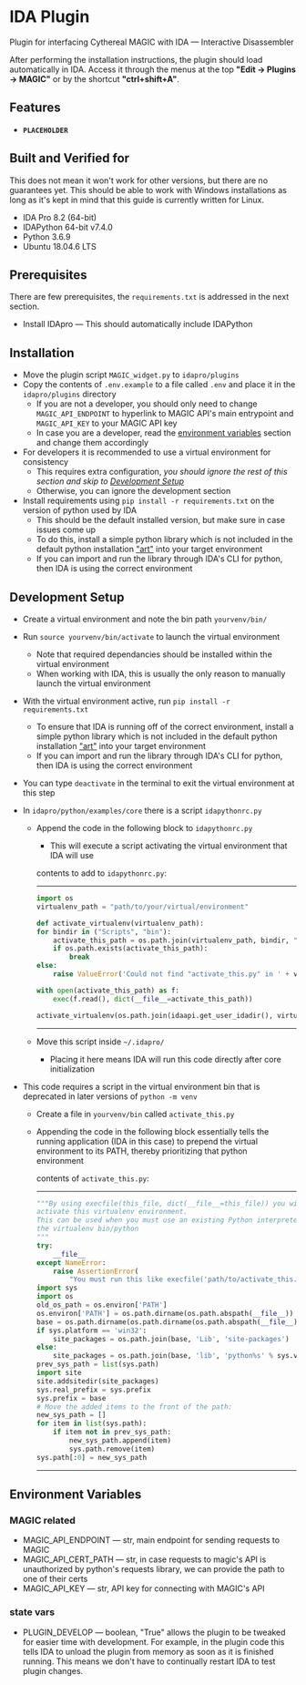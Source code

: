 # IDA Plugin

Plugin for interfacing Cythereal MAGIC with IDA — Interactive Disassembler

After performing the installation instructions, the plugin should load automatically in IDA. Access it through the menus at the top **"Edit -> Plugins -> MAGIC"** or by the shortcut **"ctrl+shift+A"**.

## Features
- **`PLACEHOLDER`**

## Built and Verified for
This does not mean it won't work for other versions, but there are no guarantees yet. This should be able to work with Windows installations as long as it's kept in mind that this guide is currently written for Linux.

- IDA Pro 8.2 (64-bit)
- IDAPython 64-bit v7.4.0
- Python 3.6.9
- Ubuntu 18.04.6 LTS

## Prerequisites
There are few prerequisites, the `requirements.txt` is addressed in the next section.

- Install IDApro — This should automatically include IDAPython

## Installation
- Move the plugin script `MAGIC_widget.py` to `idapro/plugins`
- Copy the contents of `.env.example` to a file called `.env` and place it in the `idapro/plugins` directory
    * If you are not a developer, you should only need to change `MAGIC_API_ENDPOINT` to hyperlink to MAGIC API's main entrypoint and `MAGIC_API_KEY` to your MAGIC API key
    * In case you are a developer, read the [environment variables](#environment-variables) section and change them accordingly
- For developers it is recommended to use a virtual environment for consistency
    * This requires extra configuration, *you should ignore the rest of this section and skip to [Development Setup](#development-setup)*
    * Otherwise, you can ignore the development section
- Install requirements using `pip install -r requirements.txt` on the version of python used by IDA
    * This should be the default installed version, but make sure in case issues come up
    * To do this, install a simple python library which is not included in the default python installation ["art"](https://pypi.org/project/art/) into your target environment
    * If you can import and run the library through IDA's CLI for python, then IDA is using the correct environment

## Development Setup <a name="development-setup"></a>
- Create a virtual environment and note the bin path `yourvenv/bin/`
- Run `source yourvenv/bin/activate` to launch the virtual environment
    * Note that required dependancies should be installed within the virtual environment
    * When working with IDA, this is usually the only reason to manually launch the virtual environment
- With the virtual environment active, run `pip install -r requirements.txt`
    * To ensure that IDA is running off of the correct environment, install a simple python library which is not included in the default python installation ["art"](https://pypi.org/project/art/) into your target environment
    * If you can import and run the library through IDA's CLI for python, then IDA is using the correct environment
- You can type `deactivate` in the terminal to exit the virtual environment at this step
- In `idapro/python/examples/core` there is a script `idapythonrc.py`
    * Append the code in the following block to `idapythonrc.py`
        * This will execute a script activating the virtual environment that IDA will use
        
        contents to add to `idapythonrc.py`:
        
        ---
        ```python
        import os
        virtualenv_path = "path/to/your/virtual/environment"

        def activate_virtualenv(virtualenv_path):
        for bindir in ("Scripts", "bin"):
            activate_this_path = os.path.join(virtualenv_path, bindir, "activate_this.py")
            if os.path.exists(activate_this_path):
                break
        else:
            raise ValueError('Could not find "activate_this.py" in ' + virtualenv_path)

        with open(activate_this_path) as f:
            exec(f.read(), dict(__file__=activate_this_path))

        activate_virtualenv(os.path.join(idaapi.get_user_idadir(), virtualenv_path))
        ```
        
        ---
        
    * Move this script inside `~/.idapro/`
        * Placing it here means IDA will run this code directly after core initialization
        
- This code requires a script in the virtual environment bin that is deprecated in later versions of `python -m venv` 
    * Create a file in `yourvenv/bin` called `activate_this.py`
    * Appending the code in the following block essentially tells the running application (IDA in this case) to prepend the virtual environment to its PATH, thereby prioritizing that python environment
        
        contents of `activate_this.py`:
        
        ---
        ```python
        """By using execfile(this_file, dict(__file__=this_file)) you will
        activate this virtualenv environment.
        This can be used when you must use an existing Python interpreter, not
        the virtualenv bin/python
        """
        try:
            __file__
        except NameError:
            raise AssertionError(
                "You must run this like execfile('path/to/activate_this.py', dict(__file__='path/to/activate_this.py'))")
        import sys
        import os
        old_os_path = os.environ['PATH']
        os.environ['PATH'] = os.path.dirname(os.path.abspath(__file__)) + os.pathsep + old_os_path
        base = os.path.dirname(os.path.dirname(os.path.abspath(__file__)))
        if sys.platform == 'win32':
            site_packages = os.path.join(base, 'Lib', 'site-packages')
        else:
            site_packages = os.path.join(base, 'lib', 'python%s' % sys.version[:3], 'site-packages')
        prev_sys_path = list(sys.path)
        import site
        site.addsitedir(site_packages)
        sys.real_prefix = sys.prefix
        sys.prefix = base
        # Move the added items to the front of the path:
        new_sys_path = []
        for item in list(sys.path):
            if item not in prev_sys_path:
                new_sys_path.append(item)
                sys.path.remove(item)
        sys.path[:0] = new_sys_path
        ```
        
        ---

## Environment Variables <a name="environment-variables"></a>
### MAGIC related
- MAGIC_API_ENDPOINT — str, main endpoint for sending requests to MAGIC
- MAGIC_API_CERT_PATH — str, in case requests to magic's API is unauthorized by python's requests library, we can provide the path to one of their certs
- MAGIC_API_KEY — str, API key for connecting with MAGIC's API

### state vars
- PLUGIN_DEVELOP — boolean, "True" allows the plugin to be tweaked for easier time with development. For example, in the plugin code this tells IDA to unload the plugin from memory as soon as it is finished running. This means we don't have to continually restart IDA to test plugin changes.
